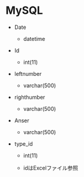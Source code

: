 # MySQL
- Date

  - datetime

- Id

  - int(11)

- leftnumber

  - varchar(500)

- righthumber

  - varchar(500)

- Anser

  - varchar(500)

- type_id

  - int(11)

  - idはExcelファイル参照

